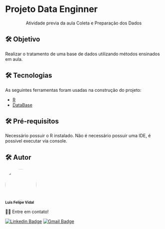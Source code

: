 # Projeto Data Enginner
<p align="center">
    Atividade previa da aula Coleta e Preparação dos Dados
</p>

## **🛠 Objetivo**
Realizar o tratamento de uma base de dados utilizando métodos ensinados em aula.

## **🛠 Tecnologias**
As seguintes ferramentas foram usadas na construção do projeto:
- [R](https://www.r-project.org/)
- [DataBase](https://archive.ics.uci.edu/ml/datasets/default+of+credit+card+clients)

## **🛠 Pré-requisitos**
Necessário possuir o R instalado.
Não é necessário possuir uma IDE, é possível executar via console.

## **🛠 Autor**
 <img style="border-radius: 50%;" src="https://avatars.githubusercontent.com/u/67032535?v=4" width="100px;" alt=""/>
 <br />
 <sub><b>Luis Felipe Vidal</b></sub>

👋🏽 Entre em contato!

[![Linkedin Badge](https://img.shields.io/badge/-Luis-blue?style=flat-square&logo=Linkedin&logoColor=white&link=https://www.linkedin.com/in/luis-felipe-v-b60495120/)](https://www.linkedin.com/in/luis-felipe-v-b60495120/) 
[![Gmail Badge](https://img.shields.io/badge/-luisvidal.felipe@gmail.com-c14438?style=flat-square&logo=Gmail&logoColor=white&link=mailto:luisvidal.felipe@gmail.com)](mailto:luisvidal.felipe@gmail.com)
